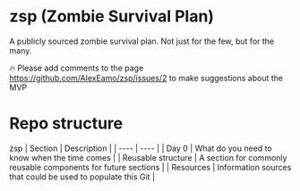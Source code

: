 # zsp (Zombie Survival Plan)
A publicly sourced zombie survival plan. Not just for the few, but for the many.

🔥 Please add comments to the page https://github.com/AlexEamo/zsp/issues/2 to make suggestions about the MVP

# Repo structure #
zsp
| Section | Description |
| ---- | ---- |
| Day 0 | What do you need to know when the time comes |
| Reusable structure | A section for commonly reusable components for future sections |
| Resources | Information sources that could be used to populate this Git |
